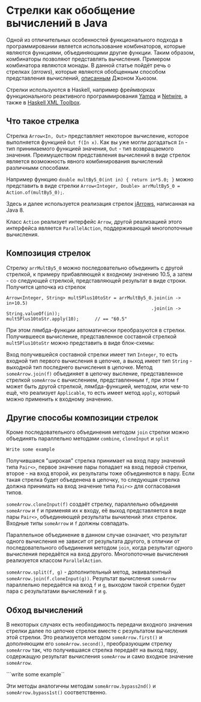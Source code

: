 # Стрелки как обобщение вычислений в Java
Одной из отличительных особенностей функционального подхода в программировании является использование
комбинаторов, которые являются функциями, объединяющими другие функции. Таким образом, комбинаторы 
позволяют представлять вычисления. Примером комбинатора являются монады. В данной статье пойдёт речь 
о стрелках (*arrows*), которые являются обобщенным способом представления вычислений, [описанным](http://www.cse.chalmers.se/~rjmh/Papers/arrows.pdf) Джоном Хьюзом. 

Стрелки используются в Haskell, например фреймворках функционального реактивного программирования [Yampa](https://wiki.haskell.org/Yampa) и [Netwire](http://hackage.haskell.org/package/netwire), а также 
в [Haskell XML Toolbox](http://www.fh-wedel.de/~si/HXmlToolbox/index.html).

## Что такое стрелка
Стрелка `Arrow<In, Out>` представляет некоторое вычисление, которое выполняется функцией `Out f(In x)`. 
Как вы уже могли догадаться `In` - тип принимаемого функцией значения, `Out` - тип возвращаемого значения. 
Преимуществом представления вычислений в виде стрелок является возможность явного комбинирования вычислений 
различными способами.

Например функцию `double multBy5_0(int in) { return in*5.0; }` можно представить в виде стрелки 
`Arrow<Integer, Double> arrMultBy5_0 = Action.of(multBy5_0);`.

Здесь и далее используется реализация стрелок [jArrows](https://github.com/yarric/jArrows), написанная на Java 8.

Класс `Action` реализует интерфейс `Arrow`, другой реализацией этого интерфейса является `ParallelAction`, поддерживающий
многопоточные вычисления.

## Композиция стрелок
Стрелку `arrMultBy5_0` можно последовательно объединить с другой стрелкой, к примеру прибавляющей к входному значению 10.5, а затем - со следующей стрелкой, представляющей результат в виде строки. Получится цепочка из стрелок
```
Arrow<Integer, String> mult5Plus10toStr = arrMultBy5_0.join(in -> in+10.5)
                                                      .join(in -> String.valueOf(in));
mult5Plus10toStr.apply(10);      // == "60.5"                  
```  

При этом лямбда-функции автоматически преобразуются в стрелки. Получившееся вычисление, представленное составной стрелкой 
`mult5Plus10toStr` можно представить в виде блок-схемы:

Вход получившейся составной стрелки имеет тип `Integer`, то есть входной тип первого вычисления в цепочке, 
а выход имеет тип `String` - выходной тип последнего вычисления в цепочке. Метод `someArrow.join(f)` объединяет
в цепочку высление, представленное стрелкой `someArrow` с вычислением, представленным `f`, при этом `f` может быть другой стрелкой, лямбда-функцией, методом, или чем-то ещё, что реализует `Applicable`, то есть имеет метод `apply`, который 
можно применить к входному значению.

## Другие способы композиции стрелок
Кроме последовательного объединения методом `join` стрелки можно объединять параллельно методами `combine`, `cloneInput` и `split`

```
Write some example
```

Получившаяся "широкая" стрелка принимает на вход пару значений типа `Pair<>`, первое значение пары попадает на вход первой стрелки, второе - на вход второй, их результаты тоже объединяются в пару. Если такая стрелка будет объеденена в 
цепочку, то следующая стрелка должна принимать на вход значение типа `Pair<>` для согласования типов.

`someArrow.cloneInput(f)` создаёт стрелку, параллельно объединяя `someArrow` и `f` и применяя их к входу, её выход
представляется в виде пары `Pair<>`, объединяющей результаты вычилений этих стрелок. Входные типы `someArrow` и `f` должны совпадать.

Параллельное объединение в данном случае означает, что результат одного вычисления не зависит от результата другого, в отличии от 
последовательного объединения методом `join`, когда результат одного вычисления передаётся на вход другого. Многопоточные вычисления реализуется классом `ParallelAction`.

`someArrow.split(f, g)` - дополнительный метод, эквивалентный `someArrow.join(f.cloneInput(g))`. Результат вычисления `someArrow`
параллельно передаётся на вход `f` и `g`, выходом такой стрелки будет пара с результатами вычислений `f` и `g`. 

## Обход вычислений
В некоторых случаях есть необходимость передачи входного значения стрелки далее по цепочке стрелок вместе с результатом 
вычисления этой стрелки. Это реализуется методом `someArrow.first()` и дополняющим его `someArrow.second()`, преобразующим
стрелку `someArrow` так, что получившаяся стрелка передаёт на выход пару, содержащую результат вычисления `someArrow` и 
само входное значение `someArrow`.

```write some example``

Эти методы аналогичны методам `someArrow.bypass2nd()` и `someArrow.bypass1st()` соответственно. 



